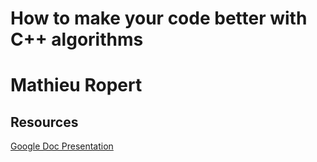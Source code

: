 # How to make your code better with C++ algorithms
# Mathieu Ropert

## Resources

[Google Doc Presentation](https://docs.google.com/presentation/d/1_kPveJqvozsG-B-UgU00SWjeoqrD1_Kf2UJ5FJUFN10)